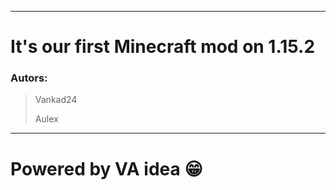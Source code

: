 ------
# It's our first Minecraft mod on 1.15.2


### Autors:
> Vankad24
>
> Aulex

---
# Powered by VA idea 😁